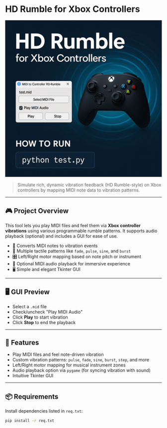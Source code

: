 # HD Rumble for Xbox Controllers
![HD Rumble Banner](pic.png)

> Simulate rich, dynamic vibration feedback (HD Rumble-style) on Xbox controllers by mapping MIDI note data to vibration patterns.

---

## 🎮 Project Overview

This tool lets you play MIDI files and feel them via **Xbox controller vibrations** using various programmable rumble patterns. It supports audio playback (optional) and includes a GUI for ease of use.

- 🎼 Converts MIDI notes to vibration events
- 🧠 Multiple tactile patterns like `fade`, `pulse`, `sine`, and `burst`
- 🎛️ Left/Right motor mapping based on note pitch or instrument
- 🎵 Optional MIDI audio playback for immersive experience
- 🖥️ Simple and elegant Tkinter GUI

---

## 🖥️ GUI Preview

- Select a `.mid` file  
- Check/uncheck "Play MIDI Audio"  
- Click **Play** to start vibration  
- Click **Stop** to end the playback  

---

## 🧰 Features

- Play MIDI files and feel note-driven vibration
- Custom vibration patterns: `pulse`, `fade`, `sine`, `burst`, `step`, and more
- Left/Right motor mapping for musical instrument zones
- Audio playback option via `pygame` (for syncing vibration with sound)
- Intuitive Tkinter GUI

---

## 📦 Requirements

Install dependencies listed in `req.txt`:

```bash
pip install -r req.txt
